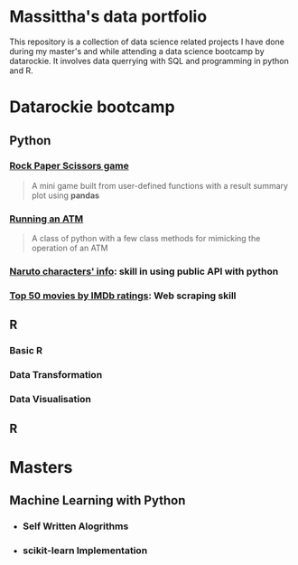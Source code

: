 # Massittha's data portfolio
This repository is a collection of data science related projects I have done during my master's and while attending a data science bootcamp by datarockie.
It involves data querrying with SQL and programming in python and R.


# Datarockie bootcamp
## Python
### [Rock Paper Scissors game](https://github.com/Massittha/Data-portfolio/blob/main/hw01_rock_paper_scissors_game.ipynb)
>A mini game built from user-defined functions with a result summary plot using **pandas**
### [Running an ATM](https://github.com/Massittha/Data-portfolio/blob/c8b85612c13cc10818028badb507363f2c87011c/hw02_classATM.ipynb)
>A class of python with a few class methods for mimicking the operation of an ATM
### [Naruto characters' info](https://github.com/Massittha/Data-portfolio/blob/main/hw03_API.ipynb): skill in using public API with python 
### [Top 50 movies by IMDb ratings](https://github.com/Massittha/Data-portfolio/blob/main/hw04_web_scraping.ipynb): Web scraping skill

## R
### Basic R
### Data Transformation
### Data Visualisation

## R


# Masters
## Machine Learning with Python
- ### Self Written Alogrithms
- ### scikit-learn Implementation
